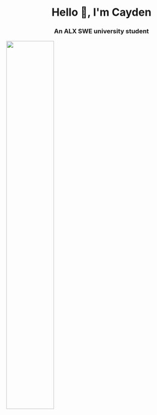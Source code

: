 <h1 align="center">Hello 👋, I'm Cayden</h1>
<h3 align="center">An ALX SWE university student</h3>

<a href="https://github.com/CTHartze/github-readme-stats">
<img align="center" width="50%" src="https://github-readme-stats.vercel.app/api/top-langs/?username=CTHartze&langs_count=20&hide=Brainfuck,M&layout=donut"/>
</a>
